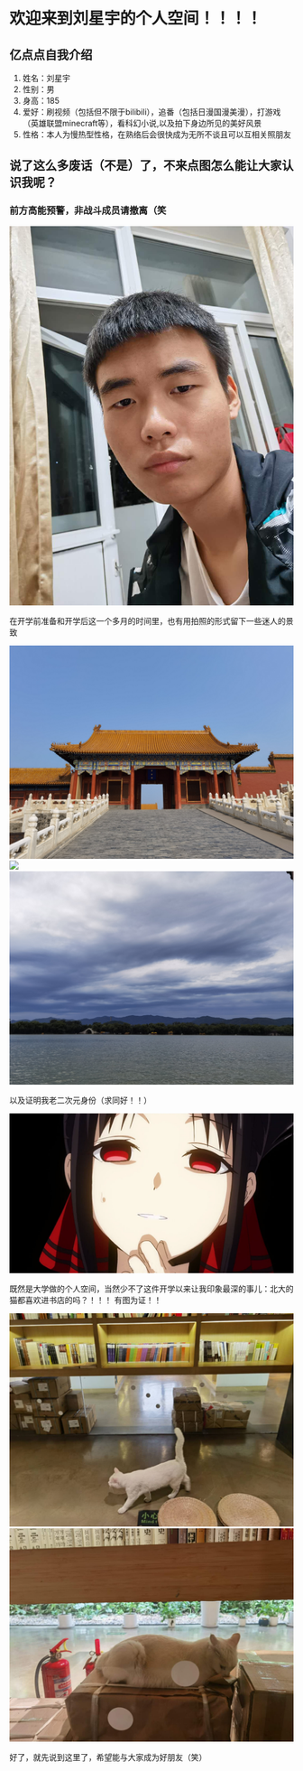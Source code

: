 <!DOCTYPE html>
<html lang="zh-cn">
  <head>
    <meta charset="utf-8"/>
    <title>刘星宇的第一个网页</title>
    <link href="网页css.css"rel="stylesheet"type="text/css"/>
  </head>
  <body>
    <h1>欢迎来到刘星宇的个人空间！！！！</h1>
    <h2>亿点点自我介绍</h2>
    <ol>
      <li>姓名：刘星宇</li>
      <li>性别：男</li>
      <li>身高：185</li>
      <li>爱好：刷视频（包括但不限于bilibili），追番（包括日漫国漫美漫），打游戏（英雄联盟minecraft等），看科幻小说,以及拍下身边所见的美好风景</li>
      <li>性格：本人为慢热型性格，在熟络后会很快成为无所不谈且可以互相关照朋友</li>
    </ol>
     <h2>说了这么多废话（不是）了，不来点图怎么能让大家认识我呢？</h2>
     <h3>前方高能预警，非战斗成员请撤离（笑</h3>
     <img src="LIU.jpg"/>
     <p>在开学前准备和开学后这一个多月的时间里，也有用拍照的形式留下一些迷人的景致</p>
     <img src="001.jpg"/>
     <img src="1.jpg"/>  
     <img src="2.jpg"/>
     <p>以及证明我老二次元身份（求同好！！）</p>
     <img src="01.jpg"> 
     <p>既然是大学做的个人空间，当然少不了这件开学以来让我印象最深的事儿：北大的猫都喜欢进书店的吗？！！！
        有图为证！！</p>
     <img src="02.jpg">  
     <img src="03.jpg"> 
     <p>好了，就先说到这里了，希望能与大家成为好朋友（笑）</p>
  </body>  
    
